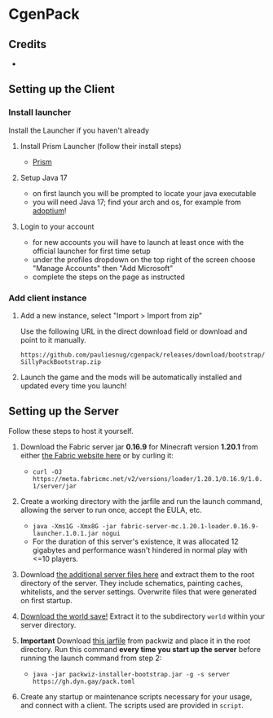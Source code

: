 # CgenPack

## Credits

- 

## Setting up the Client

### Install launcher

Install the Launcher if you haven't already

1. Install Prism Launcher (follow their install steps)

   - [Prism](https://prismlauncher.org/)

2. Setup Java 17

   - on first launch you will be prompted to locate your java executable
   - you will need Java 17; find your arch and os, for example from [adoptium](https://adoptium.net/temurin/releases/?version=17)!

3. Login to your account

   - for new accounts you will have to launch at least once with the official launcher for first time setup
   - under the profiles dropdown on the top right of the screen choose "Manage Accounts" then "Add Microsoft"
   - complete the steps on the page as instructed

### Add client instance

1. Add a new instance, select "Import > Import from zip"

   Use the following URL in the direct download field or download and point to it manually.

   `https://github.com/pauliesnug/cgenpack/releases/download/bootstrap/SillyPackBootstrap.zip`

2. Launch the game and the mods will be automatically installed and updated every time you launch!

## Setting up the Server

Follow these steps to host it yourself.

1. Download the Fabric server jar **0.16.9** for Minecraft version **1.20.1** from either [the Fabric website here](https://fabricmc.net/use/server/) or by curling it:

   - `curl -OJ https://meta.fabricmc.net/v2/versions/loader/1.20.1/0.16.9/1.0.1/server/jar`

2. Create a working directory with the jarfile and run the launch command, allowing the server to run once, accept the EULA, etc.

   - `java -Xms1G -Xmx8G -jar fabric-server-mc.1.20.1-loader.0.16.9-launcher.1.0.1.jar nogui`
   - For the duration of this server's existence, it was allocated 12 gigabytes and performance wasn't hindered in normal play with <=10 players.

3. Download [the additional server files here](https://drive.google.com/file/d/1fbTbb9NNRRaCvy_ZYnqs5KnYIcVWFuI4/view?usp=sharing) and extract them to the root directory of the server. They include schematics, painting caches, whitelists, and the server settings. Overwrite files that were generated on first startup.

4. [Download the world save!](https://drive.google.com/file/d/1NVXGfckPfpndL_mFtwYeggfs8CVVbjzL/view?usp=sharing) Extract it to the subdirectory `world` within your server directory.

5. **Important** Download [this jarfile](https://github.com/packwiz/packwiz-installer-bootstrap/releases/tag/v0.0.3) from packwiz and place it in the root directory. Run this command **every time you start up the server** before running the launch command from step 2:

   - `java -jar packwiz-installer-bootstrap.jar -g -s server https://gh.dyn.gay/pack.toml`

6. Create any startup or maintenance scripts necessary for your usage, and connect with a client. The scripts used are provided in `script`.
